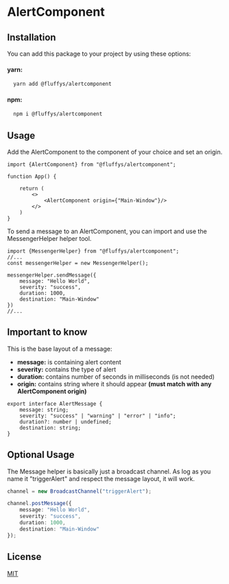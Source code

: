 # AlertComponent

## Installation

You can add this package to your project by using these options:

#### yarn:
```bash
  yarn add @fluffys/alertcomponent
```

#### npm:
```bash
  npm i @fluffys/alertcomponent
```

## Usage

Add the AlertComponent to the component of your choice and set an origin.
```tsx
import {AlertComponent} from "@fluffys/alertcomponent";

function App() {
    
    return (
        <>
            <AlertComponent origin={"Main-Window"}/>
        </>
    )
}
```

To send a message to an AlertComponent, you can import and use the MessengerHelper helper tool.

```tsx
import {MessengerHelper} from "@fluffys/alertcomponent";
//...
const messengerHelper = new MessengerHelper();

messengerHelper.sendMessage({
    message: "Hello World",
    severity: "success",
    duration: 1000,
    destination: "Main-Window"
})
//...
```

## Important to know

This is the base layout of a message:

- __message:__ is containing alert content
- __severity:__ contains the type of alert
- __duration:__ contains number of seconds in milliseconds (is not needed)
- __origin:__ contains string where it should appear __(must match with any AlertComponent origin)__
```tsx
export interface AlertMessage {
    message: string;
    severity: "success" | "warning" | "error" | "info";
    duration?: number | undefined;
    destination: string;
}
```

## Optional Usage

The Message helper is basically just a broadcast channel. As log as you name it "triggerAlert" and respect the message layout, it will work.
```ts
channel = new BroadcastChannel("triggerAlert");

channel.postMessage({
    message: "Hello World",
    severity: "success",
    duration: 1000,
    destination: "Main-Window"
});
```

## License

[MIT](https://choosealicense.com/licenses/mit/)